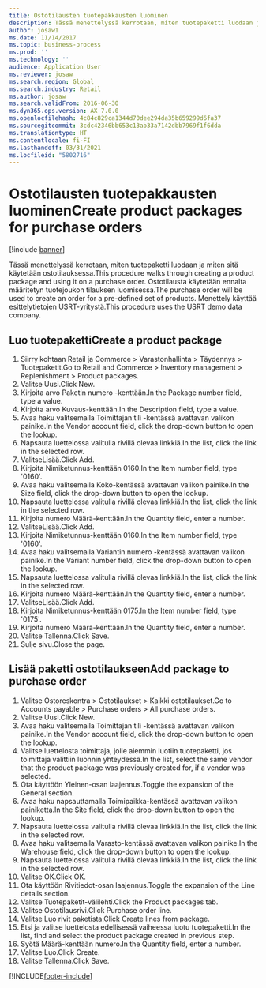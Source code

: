 ```yaml
---
title: Ostotilausten tuotepakkausten luominen
description: Tässä menettelyssä kerrotaan, miten tuotepaketti luodaan ja miten sitä käytetään ostotilauksessa.
author: josaw1
ms.date: 11/14/2017
ms.topic: business-process
ms.prod: ''
ms.technology: ''
audience: Application User
ms.reviewer: josaw
ms.search.region: Global
ms.search.industry: Retail
ms.author: josaw
ms.search.validFrom: 2016-06-30
ms.dyn365.ops.version: AX 7.0.0
ms.openlocfilehash: 4c84c829ca1344d70dee294da35b659299d6fa37
ms.sourcegitcommit: 3cdc42346bb653c13ab33a7142dbb7969f1f6dda
ms.translationtype: HT
ms.contentlocale: fi-FI
ms.lasthandoff: 03/31/2021
ms.locfileid: "5802716"
---
```

# <a name="create-product-packages-for-purchase-orders"></a><span data-ttu-id="ad38b-103">Ostotilausten tuotepakkausten luominen</span><span class="sxs-lookup"><span data-stu-id="ad38b-103">Create product packages for purchase orders</span></span>

[!include [banner](../includes/banner.md)]

<span data-ttu-id="ad38b-104">Tässä menettelyssä kerrotaan, miten tuotepaketti luodaan ja miten sitä käytetään ostotilauksessa.</span><span class="sxs-lookup"><span data-stu-id="ad38b-104">This procedure walks through creating a product package and using it on a purchase order.</span></span> <span data-ttu-id="ad38b-105">Ostotilausta käytetään ennalta määritetyn tuotejoukon tilauksen luomisessa.</span><span class="sxs-lookup"><span data-stu-id="ad38b-105">The purchase order will be used to create an order for a pre-defined set of products.</span></span> <span data-ttu-id="ad38b-106">Menettely käyttää esittelytietojen USRT-yritystä.</span><span class="sxs-lookup"><span data-stu-id="ad38b-106">This procedure uses the USRT demo data company.</span></span>


## <a name="create-a-product-package"></a><span data-ttu-id="ad38b-107">Luo tuotepaketti</span><span class="sxs-lookup"><span data-stu-id="ad38b-107">Create a product package</span></span>
1. <span data-ttu-id="ad38b-108">Siirry kohtaan Retail ja Commerce > Varastonhallinta > Täydennys > Tuotepaketit.</span><span class="sxs-lookup"><span data-stu-id="ad38b-108">Go to Retail and Commerce > Inventory management > Replenishment > Product packages.</span></span>
2. <span data-ttu-id="ad38b-109">Valitse Uusi.</span><span class="sxs-lookup"><span data-stu-id="ad38b-109">Click New.</span></span>
3. <span data-ttu-id="ad38b-110">Kirjoita arvo Paketin numero -kenttään.</span><span class="sxs-lookup"><span data-stu-id="ad38b-110">In the Package number field, type a value.</span></span>
4. <span data-ttu-id="ad38b-111">Kirjoita arvo Kuvaus-kenttään.</span><span class="sxs-lookup"><span data-stu-id="ad38b-111">In the Description field, type a value.</span></span>
5. <span data-ttu-id="ad38b-112">Avaa haku valitsemalla Toimittajan tili -kentässä avattavan valikon painike.</span><span class="sxs-lookup"><span data-stu-id="ad38b-112">In the Vendor account field, click the drop-down button to open the lookup.</span></span>
6. <span data-ttu-id="ad38b-113">Napsauta luettelossa valitulla rivillä olevaa linkkiä.</span><span class="sxs-lookup"><span data-stu-id="ad38b-113">In the list, click the link in the selected row.</span></span>
7. <span data-ttu-id="ad38b-114">ValitseLisää.</span><span class="sxs-lookup"><span data-stu-id="ad38b-114">Click Add.</span></span>
8. <span data-ttu-id="ad38b-115">Kirjoita Nimiketunnus-kenttään 0160.</span><span class="sxs-lookup"><span data-stu-id="ad38b-115">In the Item number field, type '0160'.</span></span>
9. <span data-ttu-id="ad38b-116">Avaa haku valitsemalla Koko-kentässä avattavan valikon painike.</span><span class="sxs-lookup"><span data-stu-id="ad38b-116">In the Size field, click the drop-down button to open the lookup.</span></span>
10. <span data-ttu-id="ad38b-117">Napsauta luettelossa valitulla rivillä olevaa linkkiä.</span><span class="sxs-lookup"><span data-stu-id="ad38b-117">In the list, click the link in the selected row.</span></span>
11. <span data-ttu-id="ad38b-118">Kirjoita numero Määrä-kenttään.</span><span class="sxs-lookup"><span data-stu-id="ad38b-118">In the Quantity field, enter a number.</span></span>
12. <span data-ttu-id="ad38b-119">ValitseLisää.</span><span class="sxs-lookup"><span data-stu-id="ad38b-119">Click Add.</span></span>
13. <span data-ttu-id="ad38b-120">Kirjoita Nimiketunnus-kenttään 0160.</span><span class="sxs-lookup"><span data-stu-id="ad38b-120">In the Item number field, type '0160'.</span></span>
14. <span data-ttu-id="ad38b-121">Avaa haku valitsemalla Variantin numero -kentässä avattavan valikon painike.</span><span class="sxs-lookup"><span data-stu-id="ad38b-121">In the Variant number field, click the drop-down button to open the lookup.</span></span>
15. <span data-ttu-id="ad38b-122">Napsauta luettelossa valitulla rivillä olevaa linkkiä.</span><span class="sxs-lookup"><span data-stu-id="ad38b-122">In the list, click the link in the selected row.</span></span>
16. <span data-ttu-id="ad38b-123">Kirjoita numero Määrä-kenttään.</span><span class="sxs-lookup"><span data-stu-id="ad38b-123">In the Quantity field, enter a number.</span></span>
17. <span data-ttu-id="ad38b-124">ValitseLisää.</span><span class="sxs-lookup"><span data-stu-id="ad38b-124">Click Add.</span></span>
18. <span data-ttu-id="ad38b-125">Kirjoita Nimiketunnus-kenttään 0175.</span><span class="sxs-lookup"><span data-stu-id="ad38b-125">In the Item number field, type '0175'.</span></span>
19. <span data-ttu-id="ad38b-126">Kirjoita numero Määrä-kenttään.</span><span class="sxs-lookup"><span data-stu-id="ad38b-126">In the Quantity field, enter a number.</span></span>
20. <span data-ttu-id="ad38b-127">Valitse Tallenna.</span><span class="sxs-lookup"><span data-stu-id="ad38b-127">Click Save.</span></span>
21. <span data-ttu-id="ad38b-128">Sulje sivu.</span><span class="sxs-lookup"><span data-stu-id="ad38b-128">Close the page.</span></span>

## <a name="add-package-to-purchase-order"></a><span data-ttu-id="ad38b-129">Lisää paketti ostotilaukseen</span><span class="sxs-lookup"><span data-stu-id="ad38b-129">Add package to purchase order</span></span>
1. <span data-ttu-id="ad38b-130">Valitse Ostoreskontra > Ostotilaukset > Kaikki ostotilaukset.</span><span class="sxs-lookup"><span data-stu-id="ad38b-130">Go to Accounts payable > Purchase orders > All purchase orders.</span></span>
2. <span data-ttu-id="ad38b-131">Valitse Uusi.</span><span class="sxs-lookup"><span data-stu-id="ad38b-131">Click New.</span></span>
3. <span data-ttu-id="ad38b-132">Avaa haku valitsemalla Toimittajan tili -kentässä avattavan valikon painike.</span><span class="sxs-lookup"><span data-stu-id="ad38b-132">In the Vendor account field, click the drop-down button to open the lookup.</span></span>
4. <span data-ttu-id="ad38b-133">Valitse luettelosta toimittaja, jolle aiemmin luotiin tuotepaketti, jos toimittaja valittiin luonnin yhteydessä.</span><span class="sxs-lookup"><span data-stu-id="ad38b-133">In the list, select the same vendor that the product package was previously created for, if a vendor was selected.</span></span>
5. <span data-ttu-id="ad38b-134">Ota käyttöön Yleinen-osan laajennus.</span><span class="sxs-lookup"><span data-stu-id="ad38b-134">Toggle the expansion of the General section.</span></span>
6. <span data-ttu-id="ad38b-135">Avaa haku napsauttamalla Toimipaikka-kentässä avattavan valikon painiketta.</span><span class="sxs-lookup"><span data-stu-id="ad38b-135">In the Site field, click the drop-down button to open the lookup.</span></span>
7. <span data-ttu-id="ad38b-136">Napsauta luettelossa valitulla rivillä olevaa linkkiä.</span><span class="sxs-lookup"><span data-stu-id="ad38b-136">In the list, click the link in the selected row.</span></span>
8. <span data-ttu-id="ad38b-137">Avaa haku valitsemalla Varasto-kentässä avattavan valikon painike.</span><span class="sxs-lookup"><span data-stu-id="ad38b-137">In the Warehouse field, click the drop-down button to open the lookup.</span></span>
9. <span data-ttu-id="ad38b-138">Napsauta luettelossa valitulla rivillä olevaa linkkiä.</span><span class="sxs-lookup"><span data-stu-id="ad38b-138">In the list, click the link in the selected row.</span></span>
10. <span data-ttu-id="ad38b-139">Valitse OK.</span><span class="sxs-lookup"><span data-stu-id="ad38b-139">Click OK.</span></span>
11. <span data-ttu-id="ad38b-140">Ota käyttöön Rivitiedot-osan laajennus.</span><span class="sxs-lookup"><span data-stu-id="ad38b-140">Toggle the expansion of the Line details section.</span></span>
12. <span data-ttu-id="ad38b-141">Valitse Tuotepaketit-välilehti.</span><span class="sxs-lookup"><span data-stu-id="ad38b-141">Click the Product packages tab.</span></span>
13. <span data-ttu-id="ad38b-142">Valitse Ostotilausrivi.</span><span class="sxs-lookup"><span data-stu-id="ad38b-142">Click Purchase order line.</span></span>
14. <span data-ttu-id="ad38b-143">Valitse Luo rivit paketista.</span><span class="sxs-lookup"><span data-stu-id="ad38b-143">Click Create lines from package.</span></span>
15. <span data-ttu-id="ad38b-144">Etsi ja valitse luettelosta edellisessä vaiheessa luotu tuotepaketti.</span><span class="sxs-lookup"><span data-stu-id="ad38b-144">In the list, find and select the product package created in previous step.</span></span>
16. <span data-ttu-id="ad38b-145">Syötä Määrä-kenttään numero.</span><span class="sxs-lookup"><span data-stu-id="ad38b-145">In the Quantity field, enter a number.</span></span>
17. <span data-ttu-id="ad38b-146">Valitse Luo.</span><span class="sxs-lookup"><span data-stu-id="ad38b-146">Click Create.</span></span>
18. <span data-ttu-id="ad38b-147">Valitse Tallenna.</span><span class="sxs-lookup"><span data-stu-id="ad38b-147">Click Save.</span></span>



[!INCLUDE[footer-include](../../includes/footer-banner.md)]